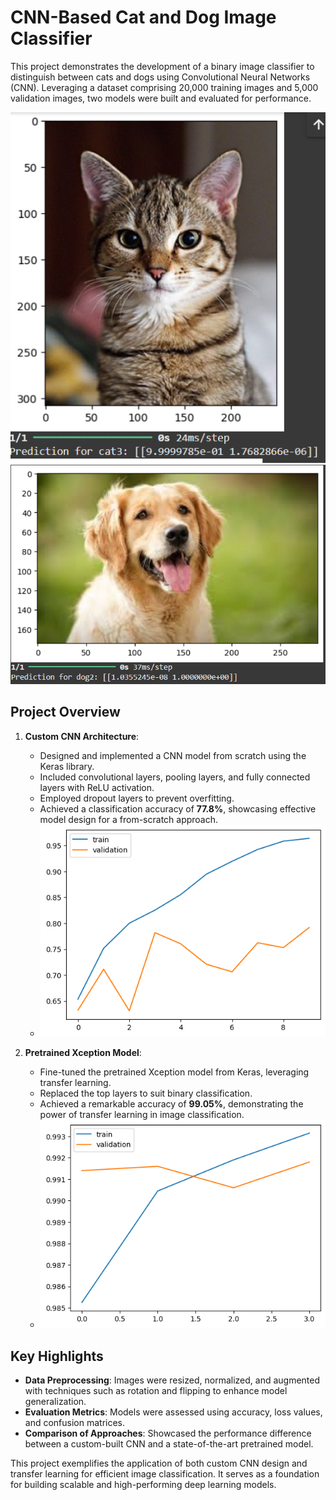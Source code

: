 # CNN-Based Cat and Dog Image Classifier  

This project demonstrates the development of a binary image classifier to distinguish between cats and dogs using Convolutional Neural Networks (CNN). Leveraging a dataset comprising 20,000 training images and 5,000 validation images, two models were built and evaluated for performance.  

![image](https://github.com/shivamratti13/cat-dog-classification/blob/main/Report/cat%20with%20pretrained.png)
![image](https://github.com/shivamratti13/cat-dog-classification/blob/main/Report/dog%20with%20pretrained.png)

## Project Overview  

1. **Custom CNN Architecture**:  
   - Designed and implemented a CNN model from scratch using the Keras library.  
   - Included convolutional layers, pooling layers, and fully connected layers with ReLU activation.  
   - Employed dropout layers to prevent overfitting.  
   - Achieved a classification accuracy of **77.8%**, showcasing effective model design for a from-scratch approach.
   - ![image](https://github.com/shivamratti13/cat-dog-classification/blob/main/Report/CatvsDog%20without%20dataAugumentation.png)

2. **Pretrained Xception Model**:  
   - Fine-tuned the pretrained Xception model from Keras, leveraging transfer learning.  
   - Replaced the top layers to suit binary classification.  
   - Achieved a remarkable accuracy of **99.05%**, demonstrating the power of transfer learning in image classification.
   - ![image](https://github.com/shivamratti13/cat-dog-classification/blob/main/Report/CatvsDog%20with%20pretrained.png) 

## Key Highlights  

- **Data Preprocessing**: Images were resized, normalized, and augmented with techniques such as rotation and flipping to enhance model generalization.  
- **Evaluation Metrics**: Models were assessed using accuracy, loss values, and confusion matrices.  
- **Comparison of Approaches**: Showcased the performance difference between a custom-built CNN and a state-of-the-art pretrained model.  

This project exemplifies the application of both custom CNN design and transfer learning for efficient image classification. It serves as a foundation for building scalable and high-performing deep learning models.  

